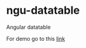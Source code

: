 # ngu-datatable

Angular datatable

For demo go to this [link](https://ngu-libraries.stackblitz.io)
